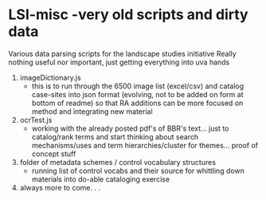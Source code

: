 # LSI-misc -very old scripts and dirty data
Various data parsing scripts for the landscape studies initiative
Really nothing useful nor important, just getting everything into uva hands

1. imageDictionary.js
	* this is to run through the 6500 image list (excel/csv) and catalog case-sites into json format (evolving, not to be added on form at bottom of readme) so that RA additions can be more focused on method and integrating new material
2. ocrTest.js
	* working with the already posted pdf's of BBR's text... just to catalog/rank terms and start thinking about search mechanisms/uses and term hierarchies/cluster for themes... proof of concept stuff
3. folder of metadata schemes / control vocabulary structures
	* running list of control vocabs and their source for whittling down materials into do-able cataloging exercise
4. always more to come. . .
